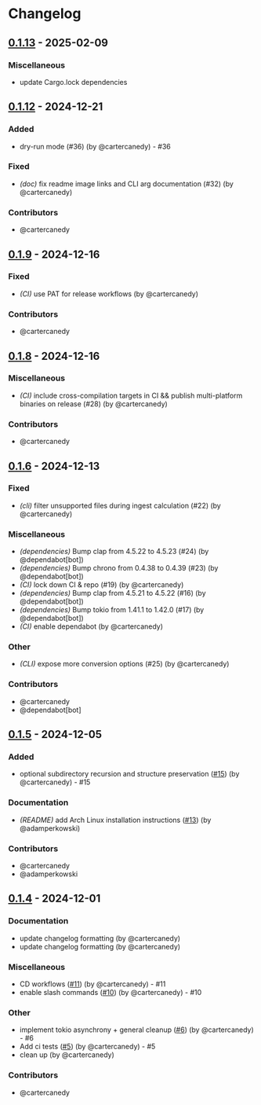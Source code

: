 # Changelog

## [0.1.13](https://github.com/cartercanedy/rawbit/compare/v0.1.12...v0.1.13) - 2025-02-09

### Miscellaneous
- update Cargo.lock dependencies
## [0.1.12](https://github.com/cartercanedy/rawbit/compare/v0.1.11...v0.1.12) - 2024-12-21

### Added
- dry-run mode (#36) (by @cartercanedy) - #36

### Fixed
- *(doc)* fix readme image links and CLI arg documentation (#32) (by @cartercanedy)

### Contributors

* @cartercanedy
## [0.1.9](https://github.com/cartercanedy/rawbit/compare/v0.1.8...v0.1.9) - 2024-12-16

### Fixed
- *(CI)* use PAT for release workflows (by @cartercanedy)

### Contributors

* @cartercanedy
## [0.1.8](https://github.com/cartercanedy/rawbit/compare/v0.1.7...v0.1.8) - 2024-12-16

### Miscellaneous
- *(CI)* include cross-compilation targets in CI && publish multi-platform binaries on release (#28) (by @cartercanedy)

### Contributors

* @cartercanedy
## [0.1.6](https://github.com/cartercanedy/rawbit/compare/v0.1.5...v0.1.6) - 2024-12-13

### Fixed
- *(cli)* filter unsupported files during ingest calculation (#22) (by @cartercanedy)

### Miscellaneous
- *(dependencies)* Bump clap from 4.5.22 to 4.5.23 (#24) (by @dependabot[bot])
- *(dependencies)* Bump chrono from 0.4.38 to 0.4.39 (#23) (by @dependabot[bot])
- *(CI)* lock down CI & repo (#19) (by @cartercanedy)
- *(dependencies)* Bump clap from 4.5.21 to 4.5.22 (#16) (by @dependabot[bot])
- *(dependencies)* Bump tokio from 1.41.1 to 1.42.0 (#17) (by @dependabot[bot])
- *(CI)* enable dependabot (by @cartercanedy)

### Other
- *(CLI)* expose more conversion options (#25) (by @cartercanedy)

### Contributors

* @cartercanedy
* @dependabot[bot]

## [0.1.5](https://github.com/cartercanedy/rawbit/compare/v0.1.4...v0.1.5) - 2024-12-05

### Added
- optional subdirectory recursion and structure preservation ([#15](https://github.com/cartercanedy/rawbit/pull/15)) (by @cartercanedy) - #15

### Documentation
- *(README)* add Arch Linux installation instructions ([#13](https://github.com/cartercanedy/rawbit/pull/13)) (by @adamperkowski)

### Contributors

* @cartercanedy
* @adamperkowski

## [0.1.4](https://github.com/cartercanedy/rawbit/compare/v0.1.3...v0.1.4) - 2024-12-01

### Documentation
- update changelog formatting (by @cartercanedy)
- update changelog formatting (by @cartercanedy)

### Miscellaneous
- CD workflows ([#11](https://github.com/cartercanedy/rawbit/pull/11)) (by @cartercanedy) - #11
- enable slash commands ([#10](https://github.com/cartercanedy/rawbit/pull/10)) (by @cartercanedy) - #10

### Other
- implement tokio asynchrony + general cleanup ([#6](https://github.com/cartercanedy/rawbit/pull/6)) (by @cartercanedy) - #6
- Add ci tests ([#5](https://github.com/cartercanedy/rawbit/pull/5)) (by @cartercanedy) - #5
- clean up (by @cartercanedy)

### Contributors

* @cartercanedy
